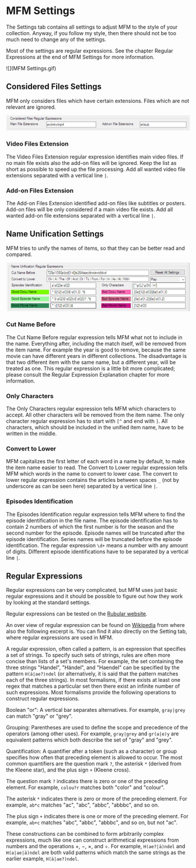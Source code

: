 # MFM Settings

The Settings tab contains all settings to adjust MFM to the style of your collection. Anyway, if you follow my style, then there should not be too much need to change any of the settings.

Most of the settings are regular expressions.  See the chapter Regular Expressions at the end of MFM Settings for more information.

![](MFM Settings.gif)

## Considered Files Settings
MFM only considers files which have certain extensions.  Files which are not relevant are ignored.

![Considered Files](ConsideredFiles.jpg)

### Video Files Extension
The Video Files Extension regular expression identifies main video files.  If no main file exists also the add-on files will be ignored.  Keep the list as short as possible to speed up the file processing.  Add all wanted video file extensions separated with a vertical line `|`.

### Add-on Files Extension
The Add-on Files Extension identified add-on files like subtitles or posters.  Add-on files will be only considered if a main video file exists.  Add all wanted add-on file extensions separated with a vertical line `|`.

## Name Unification Settings
MFM tries to unify the names of items, so that they can be better read and compared.

![Name Unification](NameUnification.jpg)

### Cut Name Before
The Cut Name Before regular expression tells MFM what not to include in the name.  Everything after, including the match itself, will be removed from the item name.  For example the year is good to remove, because the same movie can have different years in different collections.  The disadvantage is that two different item with the same name, but a different year, will be treated as one.  This regular expression is a little bit more complicated; please consult the Regular Expression Explanation chapter for more information.

### Only Characters
The Only Characters regular expression tells MFM which characters to accept.  All other characters will be removed from the item name.  The only character regular expression has to start with `[^` and end with `]`.  All characters, which should be included in the unified item name, have to be written in the middle.

### Convert to Lower
MFM capitalizes the first letter of each word in a name by default, to make the item name easier to read.  The Convert to Lower regular expression tells MFM which words in the name to convert to lower case.  The convert to lower regular expression contains the articles between spaces `_` (not by underscore as can be seen here) separated by a vertical line `|`.

### Episodes Identification
The Episodes Identification regular expression tells MFM where to find the episode identification in the file name.  The episode identification has to contain 2 numbers of which the first number is for the season and the second number for the episode.  Episode names will be truncated after the episode identification.  Series names will be truncated before the episode identification.  The regular expression `\d+` means a number with any amount of digits.  Different episode identifications have to be separated by a vertical line `|`.

## Regular Expressions
Regular expressions can be very complicated, but MFM uses just basic regular expressions and it should be possible to figure out how they work by looking at the standard settings.

Regular expressions can be tested on the [Rubular website](http://rubular.com).

An over view of regular expression can be found on [Wikipedia](http://en.wikipedia.org/wiki/Regular_expression) from where also the following excerpt is. You can find it also directly on the Setting tab, where regular expressions are used in MFM.

A regular expression, often called a pattern, is an expression that specifies a set of strings.  To specify such sets of strings, rules are often more concise than lists of a set's members.  For example, the set containing the three strings "Handel", "Händel", and "Haendel" can be specified by the pattern `H(ä|ae?)ndel` (or alternatively, it is said that the pattern matches each of the three strings).  In most formalisms, if there exists at least one regex that matches a particular set then there exist an infinite number of such expressions.  Most formalisms provide the following operations to construct regular expressions.

Boolean "or":  A vertical bar separates alternatives. For example, `gray|grey` can match "gray" or "grey".

Grouping:  Parentheses are used to define the scope and precedence of the operators (among other uses).  For example, `gray|grey` and `gr(a|e)y` are equivalent patterns which both describe the set of "gray" and "grey".

Quantification:  A quantifier after a token (such as a character) or group specifies how often that preceding element is allowed to occur. The most common quantifiers are the question mark `?`, the asterisk `*` (derived from the Kleene star), and the plus sign `+` (Kleene cross).

The question mark `?` indicates there is zero or one of the preceding element. For example, `colou?r` matches both "color" and "colour".

The asterisk `*` indicates there is zero or more of the preceding element. For example, `ab*c` matches "ac", "abc", "abbc", "abbbc", and so on.

The plus sign `+` indicates there is one or more of the preceding element. For example, `ab+c` matches "abc", "abbc", "abbbc", and so on, but not "ac".

These constructions can be combined to form arbitrarily complex expressions, much like one can construct arithmetical expressions from numbers and the operations +, −, ×, and ÷. For example, `H(ae?|ä)ndel` and `H(a|ae|ä)ndel` are both valid patterns which match the same strings as the earlier example, `H(ä|ae?)ndel`.



